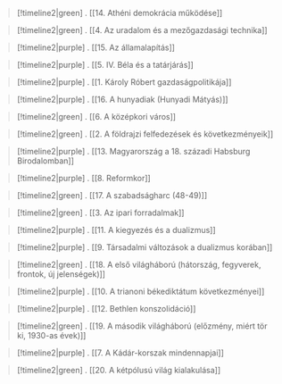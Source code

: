 
> [!timeline2|green] .
> [[14. Athéni demokrácia működése]]

> [!timeline2|green] .
> [[4. Az uradalom és a mezőgazdasági technika]] 

> [!timeline2|purple] .
> [[15. Az államalapítás]]

> [!timeline2|purple] .
> [[5. IV. Béla és a tatárjárás]]

> [!timeline2|purple] .
> [[1. Károly Róbert gazdaságpolitikája]]

> [!timeline2|purple] .
> [[16. A hunyadiak (Hunyadi Mátyás)]]

> [!timeline2|green] .
> [[6. A középkori város]]

> [!timeline2|green] .
> [[2. A földrajzi felfedezések és következményeik]]

> [!timeline2|purple] .
> [[13. Magyarország a 18. századi Habsburg Birodalomban]]

> [!timeline2|purple] .
> [[8. Reformkor]]

> [!timeline2|green] .
> [[17. A szabadságharc (48-49)]]

> [!timeline2|green] .
> [[3. Az ipari forradalmak]]

> [!timeline2|purple] .
> [[11. A kiegyezés és a dualizmus]]

> [!timeline2|purple] .
> [[9. Társadalmi változások a dualizmus korában]]

> [!timeline2|green] .
> [[18. A első világháború (hátország, fegyverek, frontok, új jelenségek)]]

> [!timeline2|purple] .
> [[10. A trianoni békediktátum következményei]]

> [!timeline2|purple] .
> [[12. Bethlen konszolidáció]]

> [!timeline2|green] .
> [[19. A második világháború (előzmény, miért tör ki, 1930-as évek)]]

> [!timeline2|purple] .
> [[7. A Kádár-korszak mindennapjai]]

> [!timeline2|green] .
> [[20. A kétpólusú világ kialakulása]]
